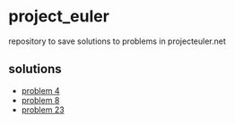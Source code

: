 # project_euler
repository to save solutions to problems in projecteuler.net

## solutions

* [problem 4](./solutions/problem4.py)
* [problem 8](./solutions/problem8.py)
* [problem 23](./solutions/problem23.py)
